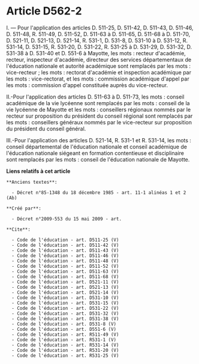 # Article D562-2

I. ― Pour l'application des articles D. 511-25, D. 511-42, D. 511-43, D. 511-46, D. 511-48, R. 511-49, D. 511-52, D. 511-63 à
D. 511-65, D. 511-68 à D. 511-70, D. 521-11, D. 521-13, D. 521-14, R. 531-1, D. 531-8, D. 531-10 à D. 531-12, R. 531-14, D.
531-15, R. 531-20, D. 531-22, R. 531-25 à D. 531-29, D. 531-32, D. 531-38 à D. 531-40 et D. 551-6 à Mayotte, les mots :
recteur d'académie, recteur, inspecteur d'académie, directeur des services départementaux de l'éducation nationale et
autorité académique sont remplacés par les mots : vice-recteur ; les mots : rectorat d'académie et inspection académique par
les mots : vice-rectorat, et les mots : commission académique d'appel par les mots : commission d'appel constituée auprès du
vice-recteur. 

II.-Pour l'application des articles D. 511-63 à D. 511-73, les mots : conseil académique de la vie lycéenne sont remplacés
par les mots : conseil de la vie lycéenne de Mayotte et les mots : conseillers régionaux nommés par le recteur sur
proposition du président du conseil régional sont remplacés par les mots : conseillers généraux nommés par le vice-recteur
sur proposition du président du conseil général. 

III.-Pour l'application des articles D. 521-14, R. 531-1 et R. 531-14, les mots : conseil départemental de l'éducation
nationale et conseil académique de l'éducation nationale siégeant en formation contentieuse et disciplinaire sont remplacés
par les mots : conseil de l'éducation nationale de Mayotte.

**Liens relatifs à cet article**

	**Anciens textes**:

	  - Décret n°85-1348 du 18 décembre 1985 - art. 11-1 alinéas 1 et 2 (Ab)

	**Créé par**:

	  - Décret n°2009-553 du 15 mai 2009 - art.

	**Cite**:

	  - Code de l'éducation - art. D511-25 (V)
	  - Code de l'éducation - art. D511-42 (V)
	  - Code de l'éducation - art. D511-43 (V)
	  - Code de l'éducation - art. D511-46 (V)
	  - Code de l'éducation - art. D511-48 (V)
	  - Code de l'éducation - art. D511-52 (V)
	  - Code de l'éducation - art. D511-63 (V)
	  - Code de l'éducation - art. D511-68 (V)
	  - Code de l'éducation - art. D521-11 (V)
	  - Code de l'éducation - art. D521-13 (V)
	  - Code de l'éducation - art. D521-14 (V)
	  - Code de l'éducation - art. D531-10 (V)
	  - Code de l'éducation - art. D531-15 (V)
	  - Code de l'éducation - art. D531-22 (V)
	  - Code de l'éducation - art. D531-32 (V)
	  - Code de l'éducation - art. D531-38 (V)
	  - Code de l'éducation - art. D531-8 (V)
	  - Code de l'éducation - art. D551-6 (V)
	  - Code de l'éducation - art. R511-49 (V)
	  - Code de l'éducation - art. R531-1 (V)
	  - Code de l'éducation - art. R531-14 (V)
	  - Code de l'éducation - art. R531-20 (V)
	  - Code de l'éducation - art. R531-25 (V)
